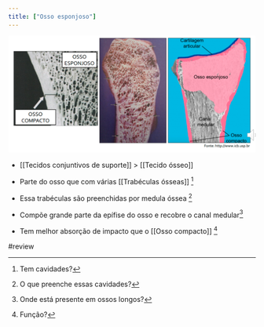 ```yaml
---
title: ["Osso esponjoso"]
---
```

![Pasted image 20210415173808.png](Pasted%20image%2020210415173808.png)
+ [[Tecidos conjuntivos de suporte]] > [[Tecido ósseo]] 

+ Parte do osso que com várias [[Trabéculas ósseas]] [^567410]

[^567410]: Tem cavidades?

+ Essa trabéculas são preenchidas por medula óssea [^540149]

[^540149]: O que preenche essas cavidades?

+ Compõe grande parte da epífise do osso e recobre o canal medular[^125721]

[^125721]: Onde está presente em ossos longos?

+ Tem melhor absorção de impacto que o [[Osso compacto]] [^373052]

[^373052]: Função?

#review 
